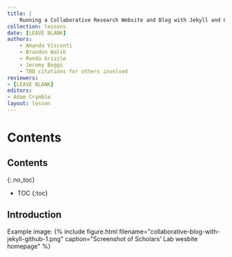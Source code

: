 ```yaml
---
title: |
    Running a Collaborative Research Website and Blog with Jekyll and GitHub
collection: lessons
date: [LEAVE BLANK]
authors:
    - Amanda Visconti
    - Brandon Walsh
    - Ronda Grizzle
    - Jeremy Boggs
    - TBD citations for others involved
reviewers:
- [LEAVE BLANK]
editors: 
- Adam Crymble
layout: lesson
---
```


# Contents

## Contents
{:.no_toc}

* TOC
{:toc}

## Introduction

Example image:
{% include figure.html filename="collaborative-blog-with-jekyll-github-1.png" caption="Screenshot of Scholars' Lab wesbite homepage" %}
